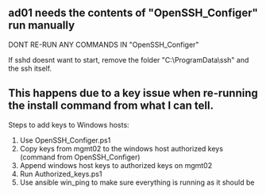 ad01 needs the contents of "OpenSSH_Configer" run manually
---  
DONT RE-RUN ANY COMMANDS IN "OpenSSH_Configer"

If sshd doesnt want to start, remove the folder "C:\ProgramData\ssh" and the ssh itself.

This happens due to a key issue when re-running the install command from what I can tell.
---
Steps to add keys to Windows hosts:
1. Use OpenSSH_Configer.ps1
2. Copy keys from mgmt02 to the windows host authorized keys (command from OpenSSH_Configer)
3. Append windows host keys to authorized keys on mgmt02
4. Run Authorized_keys.ps1
5. Use ansible win_ping to make sure everything is running as it should be

